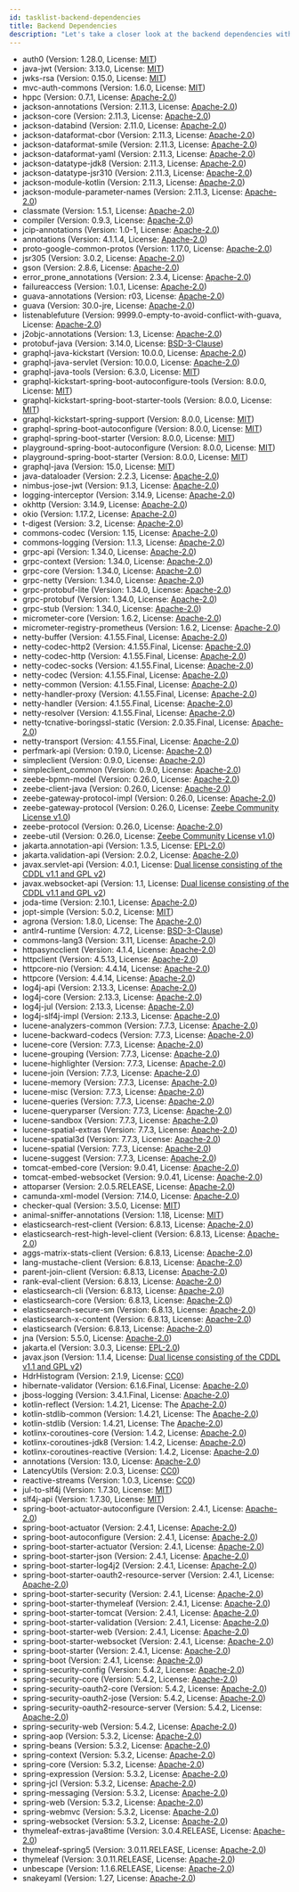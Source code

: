 ```yaml
---
id: tasklist-backend-dependencies
title: Backend Dependencies
description: "Let's take a closer look at the backend dependencies within Tasklist."
---
```


* auth0 (Version: 1.28.0, License: [MIT](https://opensource.org/licenses/MIT))
* java-jwt (Version: 3.13.0, License: [MIT](https://opensource.org/licenses/MIT))
* jwks-rsa (Version: 0.15.0, License: [MIT](https://opensource.org/licenses/MIT))
* mvc-auth-commons (Version: 1.6.0, License: [MIT](https://opensource.org/licenses/MIT))
* hppc (Version: 0.7.1, License: [Apache-2.0](https://opensource.org/licenses/Apache-2.0))
* jackson-annotations (Version: 2.11.3, License: [Apache-2.0](https://opensource.org/licenses/Apache-2.0))
* jackson-core (Version: 2.11.3, License: [Apache-2.0](https://opensource.org/licenses/Apache-2.0))
* jackson-databind (Version: 2.11.0, License: [Apache-2.0](https://opensource.org/licenses/Apache-2.0))
* jackson-dataformat-cbor (Version: 2.11.3, License: [Apache-2.0](https://opensource.org/licenses/Apache-2.0))
* jackson-dataformat-smile (Version: 2.11.3, License: [Apache-2.0](https://opensource.org/licenses/Apache-2.0))
* jackson-dataformat-yaml (Version: 2.11.3, License: [Apache-2.0](https://opensource.org/licenses/Apache-2.0))
* jackson-datatype-jdk8 (Version: 2.11.3, License: [Apache-2.0](https://opensource.org/licenses/Apache-2.0))
* jackson-datatype-jsr310 (Version: 2.11.3, License: [Apache-2.0](https://opensource.org/licenses/Apache-2.0))
* jackson-module-kotlin (Version: 2.11.3, License: [Apache-2.0](https://opensource.org/licenses/Apache-2.0))
* jackson-module-parameter-names (Version: 2.11.3, License: [Apache-2.0](https://opensource.org/licenses/Apache-2.0))
* classmate (Version: 1.5.1, License: [Apache-2.0](https://opensource.org/licenses/Apache-2.0))
* compiler (Version: 0.9.3, License: [Apache-2.0](https://opensource.org/licenses/Apache-2.0))
* jcip-annotations (Version: 1.0-1, License: [Apache-2.0](https://opensource.org/licenses/Apache-2.0))
* annotations (Version: 4.1.1.4, License: [Apache-2.0](https://opensource.org/licenses/Apache-2.0))
* proto-google-common-protos (Version: 1.17.0, License: [Apache-2.0](https://opensource.org/licenses/Apache-2.0))
* jsr305 (Version: 3.0.2, License: [Apache-2.0](https://opensource.org/licenses/Apache-2.0))
* gson (Version: 2.8.6, License: [Apache-2.0](https://opensource.org/licenses/Apache-2.0))
* error_prone_annotations (Version: 2.3.4, License: [Apache-2.0](https://opensource.org/licenses/Apache-2.0))
* failureaccess (Version: 1.0.1, License: [Apache-2.0](https://opensource.org/licenses/Apache-2.0))
* guava-annotations (Version: r03, License: [Apache-2.0](https://opensource.org/licenses/Apache-2.0))
* guava (Version: 30.0-jre, License: [Apache-2.0](https://opensource.org/licenses/Apache-2.0))
* listenablefuture (Version: 9999.0-empty-to-avoid-conflict-with-guava, License: [Apache-2.0](https://opensource.org/licenses/Apache-2.0))
* j2objc-annotations (Version: 1.3, License: [Apache-2.0](https://opensource.org/licenses/Apache-2.0))
* protobuf-java (Version: 3.14.0, License: [BSD-3-Clause](https://opensource.org/licenses/BSD-3-Clause))
* graphql-java-kickstart (Version: 10.0.0, License: [Apache-2.0](https://opensource.org/licenses/Apache-2.0))
* graphql-java-servlet (Version: 10.0.0, License: [Apache-2.0](https://opensource.org/licenses/Apache-2.0))
* graphql-java-tools (Version: 6.3.0, License: [MIT](https://opensource.org/licenses/MIT))
* graphql-kickstart-spring-boot-autoconfigure-tools (Version: 8.0.0, License: [MIT](https://opensource.org/licenses/MIT))
* graphql-kickstart-spring-boot-starter-tools (Version: 8.0.0, License: [MIT](https://opensource.org/licenses/MIT))
* graphql-kickstart-spring-support (Version: 8.0.0, License: [MIT](https://opensource.org/licenses/MIT))
* graphql-spring-boot-autoconfigure (Version: 8.0.0, License: [MIT](https://opensource.org/licenses/MIT))
* graphql-spring-boot-starter (Version: 8.0.0, License: [MIT](https://opensource.org/licenses/MIT))
* playground-spring-boot-autoconfigure (Version: 8.0.0, License: [MIT](https://opensource.org/licenses/MIT))
* playground-spring-boot-starter (Version: 8.0.0, License: [MIT](https://opensource.org/licenses/MIT))
* graphql-java (Version: 15.0, License: [MIT](https://opensource.org/licenses/MIT))
* java-dataloader (Version: 2.2.3, License: [Apache-2.0](https://opensource.org/licenses/Apache-2.0))
* nimbus-jose-jwt (Version: 9.1.3, License: [Apache-2.0](https://opensource.org/licenses/Apache-2.0))
* logging-interceptor (Version: 3.14.9, License: [Apache-2.0](https://opensource.org/licenses/Apache-2.0))
* okhttp (Version: 3.14.9, License: [Apache-2.0](https://opensource.org/licenses/Apache-2.0))
* okio (Version: 1.17.2, License: [Apache-2.0](https://opensource.org/licenses/Apache-2.0))
* t-digest (Version: 3.2, License: [Apache-2.0](https://opensource.org/licenses/Apache-2.0))
* commons-codec (Version: 1.15, License: [Apache-2.0](https://opensource.org/licenses/Apache-2.0))
* commons-logging (Version: 1.1.3, License: [Apache-2.0](https://opensource.org/licenses/Apache-2.0))
* grpc-api (Version: 1.34.0, License: [Apache-2.0](https://opensource.org/licenses/Apache-2.0))
* grpc-context (Version: 1.34.0, License: [Apache-2.0](https://opensource.org/licenses/Apache-2.0))
* grpc-core (Version: 1.34.0, License: [Apache-2.0](https://opensource.org/licenses/Apache-2.0))
* grpc-netty (Version: 1.34.0, License: [Apache-2.0](https://opensource.org/licenses/Apache-2.0))
* grpc-protobuf-lite (Version: 1.34.0, License: [Apache-2.0](https://opensource.org/licenses/Apache-2.0))
* grpc-protobuf (Version: 1.34.0, License: [Apache-2.0](https://opensource.org/licenses/Apache-2.0))
* grpc-stub (Version: 1.34.0, License: [Apache-2.0](https://opensource.org/licenses/Apache-2.0))
* micrometer-core (Version: 1.6.2, License: [Apache-2.0](https://opensource.org/licenses/Apache-2.0))
* micrometer-registry-prometheus (Version: 1.6.2, License: [Apache-2.0](https://opensource.org/licenses/Apache-2.0))
* netty-buffer (Version: 4.1.55.Final, License: [Apache-2.0](https://opensource.org/licenses/Apache-2.0))
* netty-codec-http2 (Version: 4.1.55.Final, License: [Apache-2.0](https://opensource.org/licenses/Apache-2.0))
* netty-codec-http (Version: 4.1.55.Final, License: [Apache-2.0](https://opensource.org/licenses/Apache-2.0))
* netty-codec-socks (Version: 4.1.55.Final, License: [Apache-2.0](https://opensource.org/licenses/Apache-2.0))
* netty-codec (Version: 4.1.55.Final, License: [Apache-2.0](https://opensource.org/licenses/Apache-2.0))
* netty-common (Version: 4.1.55.Final, License: [Apache-2.0](https://opensource.org/licenses/Apache-2.0))
* netty-handler-proxy (Version: 4.1.55.Final, License: [Apache-2.0](https://opensource.org/licenses/Apache-2.0))
* netty-handler (Version: 4.1.55.Final, License: [Apache-2.0](https://opensource.org/licenses/Apache-2.0))
* netty-resolver (Version: 4.1.55.Final, License: [Apache-2.0](https://opensource.org/licenses/Apache-2.0))
* netty-tcnative-boringssl-static (Version: 2.0.35.Final, License: [Apache-2.0](https://opensource.org/licenses/Apache-2.0))
* netty-transport (Version: 4.1.55.Final, License: [Apache-2.0](https://opensource.org/licenses/Apache-2.0))
* perfmark-api (Version: 0.19.0, License: [Apache-2.0](https://opensource.org/licenses/Apache-2.0))
* simpleclient (Version: 0.9.0, License: [Apache-2.0](https://opensource.org/licenses/Apache-2.0))
* simpleclient_common (Version: 0.9.0, License: [Apache-2.0](https://opensource.org/licenses/Apache-2.0))
* zeebe-bpmn-model (Version: 0.26.0, License: [Apache-2.0](https://opensource.org/licenses/Apache-2.0))
* zeebe-client-java (Version: 0.26.0, License: [Apache-2.0](https://opensource.org/licenses/Apache-2.0))
* zeebe-gateway-protocol-impl (Version: 0.26.0, License: [Apache-2.0](https://opensource.org/licenses/Apache-2.0))
* zeebe-gateway-protocol (Version: 0.26.0, License: [Zeebe Community License v1.0](https://camunda.com/legal/terms/cloud-terms-and-conditions/zeebe-community-license-v1-0/))
* zeebe-protocol (Version: 0.26.0, License: [Apache-2.0](https://opensource.org/licenses/Apache-2.0))
* zeebe-util (Version: 0.26.0, License: [Zeebe Community License v1.0](https://camunda.com/legal/terms/cloud-terms-and-conditions/zeebe-community-license-v1-0/))
* jakarta.annotation-api (Version: 1.3.5, License: [EPL-2.0](https://www.eclipse.org/legal/epl-2.0/))
* jakarta.validation-api (Version: 2.0.2, License: [Apache-2.0](https://opensource.org/licenses/Apache-2.0))
* javax.servlet-api (Version: 4.0.1, License: [Dual license consisting of the CDDL v1.1 and GPL v2](https://oss.oracle.com/licenses/CDDL+GPL-1.1))
* javax.websocket-api (Version: 1.1, License: [Dual license consisting of the CDDL v1.1 and GPL v2](https://oss.oracle.com/licenses/CDDL+GPL-1.1))
* joda-time (Version: 2.10.1, License: [Apache-2.0](https://opensource.org/licenses/Apache-2.0))
* jopt-simple (Version: 5.0.2, License: [MIT](https://opensource.org/licenses/MIT))
* agrona (Version: 1.8.0, License: The [Apache-2.0](https://opensource.org/licenses/Apache-2.0))
* antlr4-runtime (Version: 4.7.2, License: [BSD-3-Clause](https://opensource.org/licenses/BSD-3-Clause))
* commons-lang3 (Version: 3.11, License: [Apache-2.0](https://opensource.org/licenses/Apache-2.0))
* httpasyncclient (Version: 4.1.4, License: [Apache-2.0](https://opensource.org/licenses/Apache-2.0))
* httpclient (Version: 4.5.13, License: [Apache-2.0](https://opensource.org/licenses/Apache-2.0))
* httpcore-nio (Version: 4.4.14, License: [Apache-2.0](https://opensource.org/licenses/Apache-2.0))
* httpcore (Version: 4.4.14, License: [Apache-2.0](https://opensource.org/licenses/Apache-2.0))
* log4j-api (Version: 2.13.3, License: [Apache-2.0](https://opensource.org/licenses/Apache-2.0))
* log4j-core (Version: 2.13.3, License: [Apache-2.0](https://opensource.org/licenses/Apache-2.0))
* log4j-jul (Version: 2.13.3, License: [Apache-2.0](https://opensource.org/licenses/Apache-2.0))
* log4j-slf4j-impl (Version: 2.13.3, License: [Apache-2.0](https://opensource.org/licenses/Apache-2.0))
* lucene-analyzers-common (Version: 7.7.3, License: [Apache-2.0](https://opensource.org/licenses/Apache-2.0))
* lucene-backward-codecs (Version: 7.7.3, License: [Apache-2.0](https://opensource.org/licenses/Apache-2.0))
* lucene-core (Version: 7.7.3, License: [Apache-2.0](https://opensource.org/licenses/Apache-2.0))
* lucene-grouping (Version: 7.7.3, License: [Apache-2.0](https://opensource.org/licenses/Apache-2.0))
* lucene-highlighter (Version: 7.7.3, License: [Apache-2.0](https://opensource.org/licenses/Apache-2.0))
* lucene-join (Version: 7.7.3, License: [Apache-2.0](https://opensource.org/licenses/Apache-2.0))
* lucene-memory (Version: 7.7.3, License: [Apache-2.0](https://opensource.org/licenses/Apache-2.0))
* lucene-misc (Version: 7.7.3, License: [Apache-2.0](https://opensource.org/licenses/Apache-2.0))
* lucene-queries (Version: 7.7.3, License: [Apache-2.0](https://opensource.org/licenses/Apache-2.0))
* lucene-queryparser (Version: 7.7.3, License: [Apache-2.0](https://opensource.org/licenses/Apache-2.0))
* lucene-sandbox (Version: 7.7.3, License: [Apache-2.0](https://opensource.org/licenses/Apache-2.0))
* lucene-spatial-extras (Version: 7.7.3, License: [Apache-2.0](https://opensource.org/licenses/Apache-2.0))
* lucene-spatial3d (Version: 7.7.3, License: [Apache-2.0](https://opensource.org/licenses/Apache-2.0))
* lucene-spatial (Version: 7.7.3, License: [Apache-2.0](https://opensource.org/licenses/Apache-2.0))
* lucene-suggest (Version: 7.7.3, License: [Apache-2.0](https://opensource.org/licenses/Apache-2.0))
* tomcat-embed-core (Version: 9.0.41, License: [Apache-2.0](https://opensource.org/licenses/Apache-2.0))
* tomcat-embed-websocket (Version: 9.0.41, License: [Apache-2.0](https://opensource.org/licenses/Apache-2.0))
* attoparser (Version: 2.0.5.RELEASE, License: [Apache-2.0](https://opensource.org/licenses/Apache-2.0))
* camunda-xml-model (Version: 7.14.0, License: [Apache-2.0](https://opensource.org/licenses/Apache-2.0))
* checker-qual (Version: 3.5.0, License: [MIT](https://opensource.org/licenses/MIT))
* animal-sniffer-annotations (Version: 1.18, License: [MIT](https://opensource.org/licenses/MIT))
* elasticsearch-rest-client (Version: 6.8.13, License: [Apache-2.0](https://opensource.org/licenses/Apache-2.0))
* elasticsearch-rest-high-level-client (Version: 6.8.13, License: [Apache-2.0](https://opensource.org/licenses/Apache-2.0))
* aggs-matrix-stats-client (Version: 6.8.13, License: [Apache-2.0](https://opensource.org/licenses/Apache-2.0))
* lang-mustache-client (Version: 6.8.13, License: [Apache-2.0](https://opensource.org/licenses/Apache-2.0))
* parent-join-client (Version: 6.8.13, License: [Apache-2.0](https://opensource.org/licenses/Apache-2.0))
* rank-eval-client (Version: 6.8.13, License: [Apache-2.0](https://opensource.org/licenses/Apache-2.0))
* elasticsearch-cli (Version: 6.8.13, License: [Apache-2.0](https://opensource.org/licenses/Apache-2.0))
* elasticsearch-core (Version: 6.8.13, License: [Apache-2.0](https://opensource.org/licenses/Apache-2.0))
* elasticsearch-secure-sm (Version: 6.8.13, License: [Apache-2.0](https://opensource.org/licenses/Apache-2.0))
* elasticsearch-x-content (Version: 6.8.13, License: [Apache-2.0](https://opensource.org/licenses/Apache-2.0))
* elasticsearch (Version: 6.8.13, License: [Apache-2.0](https://opensource.org/licenses/Apache-2.0))
* jna (Version: 5.5.0, License: [Apache-2.0](https://opensource.org/licenses/Apache-2.0))
* jakarta.el (Version: 3.0.3, License: [EPL-2.0](https://www.eclipse.org/legal/epl-2.0/))
* javax.json (Version: 1.1.4, License: [Dual license consisting of the CDDL v1.1 and GPL v2](https://oss.oracle.com/licenses/CDDL+GPL-1.1))
* HdrHistogram (Version: 2.1.9, License: [CC0](https://creativecommons.org/publicdomain/zero/1.0/))
* hibernate-validator (Version: 6.1.6.Final, License: [Apache-2.0](https://opensource.org/licenses/Apache-2.0))
* jboss-logging (Version: 3.4.1.Final, License: [Apache-2.0](https://opensource.org/licenses/Apache-2.0))
* kotlin-reflect (Version: 1.4.21, License: The [Apache-2.0](https://opensource.org/licenses/Apache-2.0))
* kotlin-stdlib-common (Version: 1.4.21, License: The [Apache-2.0](https://opensource.org/licenses/Apache-2.0))
* kotlin-stdlib (Version: 1.4.21, License: The [Apache-2.0](https://opensource.org/licenses/Apache-2.0))
* kotlinx-coroutines-core (Version: 1.4.2, License: [Apache-2.0](https://opensource.org/licenses/Apache-2.0))
* kotlinx-coroutines-jdk8 (Version: 1.4.2, License: [Apache-2.0](https://opensource.org/licenses/Apache-2.0))
* kotlinx-coroutines-reactive (Version: 1.4.2, License: [Apache-2.0](https://opensource.org/licenses/Apache-2.0))
* annotations (Version: 13.0, License: [Apache-2.0](https://opensource.org/licenses/Apache-2.0))
* LatencyUtils (Version: 2.0.3, License: [CC0](https://creativecommons.org/publicdomain/zero/1.0/))
* reactive-streams (Version: 1.0.3, License: [CC0](https://creativecommons.org/publicdomain/zero/1.0/))
* jul-to-slf4j (Version: 1.7.30, License: [MIT](https://opensource.org/licenses/MIT))
* slf4j-api (Version: 1.7.30, License: [MIT](https://opensource.org/licenses/MIT))
* spring-boot-actuator-autoconfigure (Version: 2.4.1, License: [Apache-2.0](https://opensource.org/licenses/Apache-2.0))
* spring-boot-actuator (Version: 2.4.1, License: [Apache-2.0](https://opensource.org/licenses/Apache-2.0))
* spring-boot-autoconfigure (Version: 2.4.1, License: [Apache-2.0](https://opensource.org/licenses/Apache-2.0))
* spring-boot-starter-actuator (Version: 2.4.1, License: [Apache-2.0](https://opensource.org/licenses/Apache-2.0))
* spring-boot-starter-json (Version: 2.4.1, License: [Apache-2.0](https://opensource.org/licenses/Apache-2.0))
* spring-boot-starter-log4j2 (Version: 2.4.1, License: [Apache-2.0](https://opensource.org/licenses/Apache-2.0))
* spring-boot-starter-oauth2-resource-server (Version: 2.4.1, License: [Apache-2.0](https://opensource.org/licenses/Apache-2.0))
* spring-boot-starter-security (Version: 2.4.1, License: [Apache-2.0](https://opensource.org/licenses/Apache-2.0))
* spring-boot-starter-thymeleaf (Version: 2.4.1, License: [Apache-2.0](https://opensource.org/licenses/Apache-2.0))
* spring-boot-starter-tomcat (Version: 2.4.1, License: [Apache-2.0](https://opensource.org/licenses/Apache-2.0))
* spring-boot-starter-validation (Version: 2.4.1, License: [Apache-2.0](https://opensource.org/licenses/Apache-2.0))
* spring-boot-starter-web (Version: 2.4.1, License: [Apache-2.0](https://opensource.org/licenses/Apache-2.0))
* spring-boot-starter-websocket (Version: 2.4.1, License: [Apache-2.0](https://opensource.org/licenses/Apache-2.0))
* spring-boot-starter (Version: 2.4.1, License: [Apache-2.0](https://opensource.org/licenses/Apache-2.0))
* spring-boot (Version: 2.4.1, License: [Apache-2.0](https://opensource.org/licenses/Apache-2.0))
* spring-security-config (Version: 5.4.2, License: [Apache-2.0](https://opensource.org/licenses/Apache-2.0))
* spring-security-core (Version: 5.4.2, License: [Apache-2.0](https://opensource.org/licenses/Apache-2.0))
* spring-security-oauth2-core (Version: 5.4.2, License: [Apache-2.0](https://opensource.org/licenses/Apache-2.0))
* spring-security-oauth2-jose (Version: 5.4.2, License: [Apache-2.0](https://opensource.org/licenses/Apache-2.0))
* spring-security-oauth2-resource-server (Version: 5.4.2, License: [Apache-2.0](https://opensource.org/licenses/Apache-2.0))
* spring-security-web (Version: 5.4.2, License: [Apache-2.0](https://opensource.org/licenses/Apache-2.0))
* spring-aop (Version: 5.3.2, License: [Apache-2.0](https://opensource.org/licenses/Apache-2.0))
* spring-beans (Version: 5.3.2, License: [Apache-2.0](https://opensource.org/licenses/Apache-2.0))
* spring-context (Version: 5.3.2, License: [Apache-2.0](https://opensource.org/licenses/Apache-2.0))
* spring-core (Version: 5.3.2, License: [Apache-2.0](https://opensource.org/licenses/Apache-2.0))
* spring-expression (Version: 5.3.2, License: [Apache-2.0](https://opensource.org/licenses/Apache-2.0))
* spring-jcl (Version: 5.3.2, License: [Apache-2.0](https://opensource.org/licenses/Apache-2.0))
* spring-messaging (Version: 5.3.2, License: [Apache-2.0](https://opensource.org/licenses/Apache-2.0))
* spring-web (Version: 5.3.2, License: [Apache-2.0](https://opensource.org/licenses/Apache-2.0))
* spring-webmvc (Version: 5.3.2, License: [Apache-2.0](https://opensource.org/licenses/Apache-2.0))
* spring-websocket (Version: 5.3.2, License: [Apache-2.0](https://opensource.org/licenses/Apache-2.0))
* thymeleaf-extras-java8time (Version: 3.0.4.RELEASE, License: [Apache-2.0](https://opensource.org/licenses/Apache-2.0))
* thymeleaf-spring5 (Version: 3.0.11.RELEASE, License: [Apache-2.0](https://opensource.org/licenses/Apache-2.0))
* thymeleaf (Version: 3.0.11.RELEASE, License: [Apache-2.0](https://opensource.org/licenses/Apache-2.0))
* unbescape (Version: 1.1.6.RELEASE, License: [Apache-2.0](https://opensource.org/licenses/Apache-2.0))
* snakeyaml (Version: 1.27, License: [Apache-2.0](https://opensource.org/licenses/Apache-2.0))
